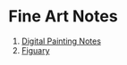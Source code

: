 # Fine Art Notes

1. [Digital Painting Notes](fine-arts-docs/digital-painting.md)
2. [Figuary](fine-arts-docs/figuary.md)
